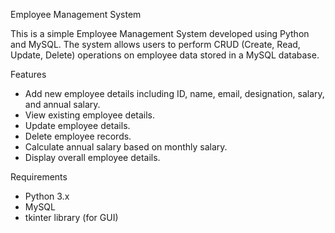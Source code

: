 Employee Management System

This is a simple Employee Management System developed using Python and MySQL. The system allows users to perform CRUD (Create, Read, Update, Delete) operations on employee data stored in a MySQL database.

Features

- Add new employee details including ID, name, email, designation, salary, and annual salary.
- View existing employee details.
- Update employee details.
- Delete employee records.
- Calculate annual salary based on monthly salary.
- Display overall employee details.

Requirements

- Python 3.x
- MySQL
- tkinter library (for GUI)
